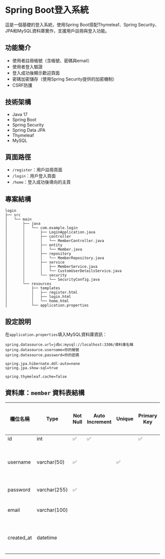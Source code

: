 # Spring Boot登入系統

這是一個基礎的登入系統，使用Spring Boot搭配Thymeleaf、Spring Security、JPA和MySQL資料庫實作，支援用戶註冊與登入功能。

## 功能簡介

- 使用者註冊帳號（含帳號、密碼與email）
- 使用者登入驗證
- 登入成功後顯示歡迎頁面
- 密碼加密儲存（使用Spring Security提供的加密機制）
- CSRF防護

## 技術架構

- Java 17
- Spring Boot
- Spring Security
- Spring Data JPA
- Thymeleaf
- MySQL

## 頁面路徑

- `/register`：用戶註冊頁面
- `/login`：用戶登入頁面
- `/home`：登入成功後導向的主頁

## 專案結構

```plaintext
login
├── src
│   └── main
│       ├── java
│       │   └── com.example.login
│       │       ├── LoginApplication.java
│       │       ├── controller
│       │       │   └── MemberController.java
│       │       ├── entity
│       │       │   └── Member.java
│       │       ├── repository
│       │       │   └── MemberRepository.java
│       │       ├── service
│       │       │   ├── MemberService.java
│       │       │   └── CustomUserDetailsService.java
│       │       └── security
│       │           └── SecurityConfig.java
│       └── resources
│           ├── templates
│           │   ├── register.html
│           │   ├── login.html
│           │   └── home.html
│           └── application.properties
```

## 設定說明

在`application.properties`填入MySQL資料庫資訊：

```properties
spring.datasource.url=jdbc:mysql://localhost:3306/資料庫名稱
spring.datasource.username=你的帳號
spring.datasource.password=你的密碼

spring.jpa.hibernate.ddl-auto=none
spring.jpa.show-sql=true

spring.thymeleaf.cache=false
```

## 資料庫：`member` 資料表結構

| 欄位名稱        | Type         | Not Null | Auto Increment | Unique | Primary Key | 補充說明                          |
|-----------------|--------------|----------|----------------|--------|--------------|-----------------------------------|
| id              | int          | ✅        | ✅              |        | ✅            |                           |
| username        | varchar(50)  | ✅        |                | ✅      |              | 使用者帳號                   |
| password        | varchar(255) | ✅        |                |        |              | 密碼                       |
| email           | varchar(100) |          |                |        |              | 可空白                  |
| created_at      | datetime     |          |                |        |              | 註冊時間                        |
